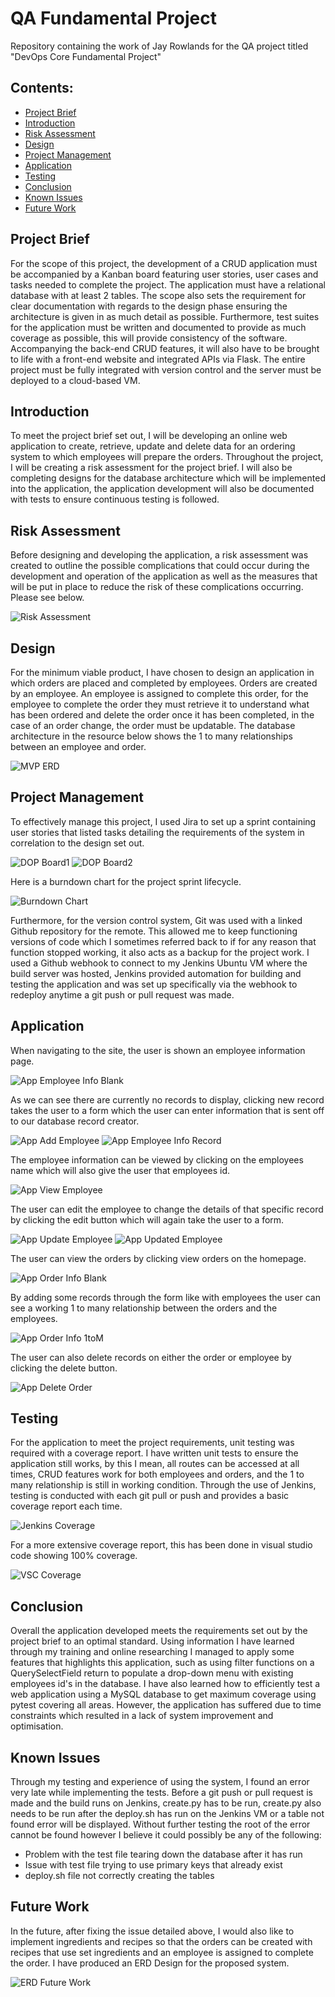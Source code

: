 # QA Fundamental Project
Repository containing the work of Jay Rowlands for the QA project titled "DevOps Core Fundamental Project"

## Contents:
* [Project Brief](#ProjectBrief) 
* [Introduction](#Introduction) 
* [Risk Assessment](#Risk-Assessment)
* [Design](#Design)
* [Project Management](#Project-Management)
* [Application](#Application)
* [Testing](#Testing)
* [Conclusion](#Conclusion)
* [Known Issues](#Known-Issues)
* [Future Work](#Future-Work)

## Project Brief

For the scope of this project, the development of a CRUD application must be accompanied by a Kanban board featuring user stories, user cases and tasks needed to complete the project. The application must have a relational database with at least 2 tables. The scope also sets the requirement for clear documentation with regards to the design phase ensuring the architecture is given in as much detail as possible. Furthermore, test suites for the application must be written and documented to provide as much coverage as possible, this will provide consistency of the software. Accompanying the back-end CRUD features, it will also have to be brought to life with a front-end website and integrated APIs via Flask. The entire project must be fully integrated with version control and the server must be deployed to a cloud-based VM.

## Introduction

To meet the project brief set out, I will be developing an online web application to create, retrieve, update and delete data for an ordering system to which employees will prepare the orders. Throughout the project, I will be creating a risk assessment for the project brief. I will also be completing designs for the database architecture which will be implemented into the application, the application development will also be documented with tests to ensure continuous testing is followed.

## Risk Assessment

Before designing and developing the application, a risk assessment was created to outline the possible complications that could occur during the development and operation of the application as well as the measures that will be put in place to reduce the risk of these complications occurring. Please see below.

![Risk Assessment](https://github.com/JayRowlands/Project/blob/main/resources/Risk-Assessment.png) 

## Design

For the minimum viable product, I have chosen to design an application in which orders are placed and completed by employees. Orders are created by an employee. An employee is assigned to complete this order, for the employee to complete the order they must retrieve it to understand what has been ordered and delete the order once it has been completed, in the case of an order change, the order must be updatable. The database architecture in the resource below shows the 1 to many relationships between an employee and order.

![MVP ERD](https://github.com/JayRowlands/Project/blob/main/resources/Project-ERD.png)

## Project Management

To effectively manage this project, I used Jira to set up a sprint containing user stories that listed tasks detailing the requirements of the system in correlation to the design set out. 

![DOP Board1](https://github.com/JayRowlands/Project/blob/main/resources/dop-board1.png)
![DOP Board2](https://github.com/JayRowlands/Project/blob/main/resources/dop-board2.png)

Here is a burndown chart for the project sprint lifecycle.

![Burndown Chart](https://github.com/JayRowlands/Project/blob/main/resources/Burndown-Chart.png)

Furthermore, for the version control system, Git was used with a linked Github repository for the remote. This allowed me to keep functioning versions of code which I sometimes referred back to if for any reason that function stopped working, it also acts as a backup for the project work. I used a Github webhook to connect to my Jenkins Ubuntu VM where the build server was hosted, Jenkins provided automation for building and testing the application and was set up specifically via the webhook to redeploy anytime a git push or pull request was made. 

## Application

When navigating to the site, the user is shown an employee information page.

![App Employee Info Blank](https://github.com/JayRowlands/Project/blob/main/resources/App-EI-blank.png)

As we can see there are currently no records to display, clicking new record takes the user to a form which the user can enter information that is sent off to our database record creator.

![App Add Employee](https://github.com/JayRowlands/Project/blob/main/resources/App-add-emp.png)
![App Employee Info Record](https://github.com/JayRowlands/Project/blob/main/resources/App-EI-record.png)

The employee information can be viewed by clicking on the employees name which will also give the user that employees id.

![App View Employee](https://github.com/JayRowlands/Project/blob/main/resources/App-view-emp.png)

The user can edit the employee to change the details of that specific record by clicking the edit button which will again take the user to a form.

![App Update Employee](https://github.com/JayRowlands/Project/blob/main/resources/App-update-emp.png)
![App Updated Employee](https://github.com/JayRowlands/Project/blob/main/resources/App-updated-emp.png)

The user can view the orders by clicking view orders on the homepage.

![App Order Info Blank](https://github.com/JayRowlands/Project/blob/main/resources/App-OI-blank.png)

By adding some records through the form like with employees the user can see a working 1 to many relationship between the orders and the employees.

![App Order Info 1toM](https://github.com/JayRowlands/Project/blob/main/resources/App-OI-1toM.png)

The user can also delete records on either the order or employee by clicking the delete button.

![App Delete Order](https://github.com/JayRowlands/Project/blob/main/resources/App-delete-order.png)

## Testing

For the application to meet the project requirements, unit testing was required with a coverage report. I have written unit tests to ensure the application still works, by this I mean, all routes can be accessed at all times, CRUD features work for both employees and orders, and the 1 to many relationship is still in working condition. Through the use of Jenkins, testing is conducted with each git pull or push and provides a basic coverage report each time.

![Jenkins Coverage](https://github.com/JayRowlands/Project/blob/main/resources/Jenkins-coverage.png)

For a more extensive coverage report, this has been done in visual studio code showing 100% coverage.

![VSC Coverage](https://github.com/JayRowlands/Project/blob/main/resources/VSC-coverage.png)

## Conclusion

Overall the application developed meets the requirements set out by the project brief to an optimal standard. Using information I have learned through my training and online researching I managed to apply some features that highlights this application, such as using filter functions on a QuerySelectField return to populate a drop-down menu with existing employees id's in the database. I have also learned how to efficiently test a web application using a MySQL database to get maximum coverage using pytest covering all areas. However, the application has suffered due to time constraints which resulted in a lack of system improvement and optimisation.

## Known Issues

Through my testing and experience of using the system, I found an error very late while implementing the tests. Before a git push or pull request is made and the build runs on Jenkins, create.py has to be run, create.py also needs to be run after the deploy.sh has run on the Jenkins VM or a table not found error will be displayed. Without further testing the root of the error cannot be found however I believe it could possibly be any of the following:

* Problem with the test file tearing down the database after it has run
* Issue with test file trying to use primary keys that already exist
* deploy.sh file not correctly creating the tables

## Future Work

In the future, after fixing the issue detailed above, I would also like to implement ingredients and recipes so that the orders can be created with recipes that use set ingredients and an employee is assigned to complete the order. I have produced an ERD Design for the proposed system.

![ERD Future Work](https://github.com/JayRowlands/Project/blob/main/resources/ERD-Future-Work.png)